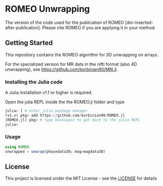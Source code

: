 # ROMEO Unwrapping

The version of the code used for the publication of ROMEO [doi-inserted-after-publication]. Please cite ROMEO if you are applying it in your method.

## Getting Started

This repository contains the ROMEO algorithm for 3D unwrapping on arrays.

For the specialized version for MR data in the nifti format (also 4D unwrapping), see https://github.com/korbinian90/MRI.jl.

### Installing the Julia code
A Julia installation v1.1 or higher is required.

Open the julia REPL inside the the ROMEO.jl folder and type
```julia
julia> ] # enter julia package manager
(v1.x) pkg> add https://github.com/korbinian90/ROMEO.jl
(ROMEO.jl) pkg> # type backspace to get back to the julia REPL
julia>
```

### Usage

```julia
using ROMEO
unwrapped = unwrap(phasedata3D; mag=magdata3D)
```

## License
This project is licensed under the MIT License - see the [LICENSE](https://github.com/korbinian90/ROMEO.jl/blob/development/LICENSE) for details
